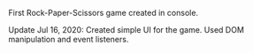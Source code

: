 First Rock-Paper-Scissors game created in console.

Update Jul 16, 2020:
Created simple UI for the game.
Used DOM manipulation and event listeners.